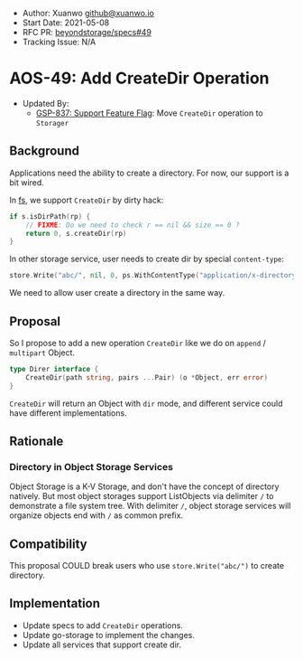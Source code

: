 - Author: Xuanwo <github@xuanwo.io>
- Start Date: 2021-05-08
- RFC PR: [beyondstorage/specs#49](https://github.com/rgglez/specs/issues/49)
- Tracking Issue: N/A

# AOS-49: Add CreateDir Operation

- Updated By:
  - [GSP-837: Support Feature Flag](./837-support-feature-flag.md): Move `CreateDir` operation to `Storager`

## Background

Applications need the ability to create a directory. For now, our support is a bit wired.

In [fs](https://github.com/rgglez/go-service-fs), we support `CreateDir` by dirty hack:

```go
if s.isDirPath(rp) {
    // FIXME: Do we need to check r == nil && size == 0 ?
    return 0, s.createDir(rp)
}
```

In other storage service, user needs to create dir by special `content-type`:

```go
store.Write("abc/", nil, 0, ps.WithContentType("application/x-directory"))
```

We need to allow user create a directory in the same way.

## Proposal

So I propose to add a new operation `CreateDir` like we do on `append` / `multipart` Object.

```go
type Direr interface {
	CreateDir(path string, pairs ...Pair) (o *Object, err error)
}
```

`CreateDir` will return an Object with `dir` mode, and different service could have different implementations.

## Rationale

### Directory in Object Storage Services

Object Storage is a K-V Storage, and don't have the concept of directory natively. But most object storages support ListObjects via delimiter `/` to demonstrate a file system tree. With delimiter `/`, object storage services will organize objects end with `/` as common prefix.

## Compatibility

This proposal COULD break users who use `store.Write("abc/")` to create directory.

## Implementation

- Update specs to add `CreateDir` operations.
- Update go-storage to implement the changes.
- Update all services that support create dir.
